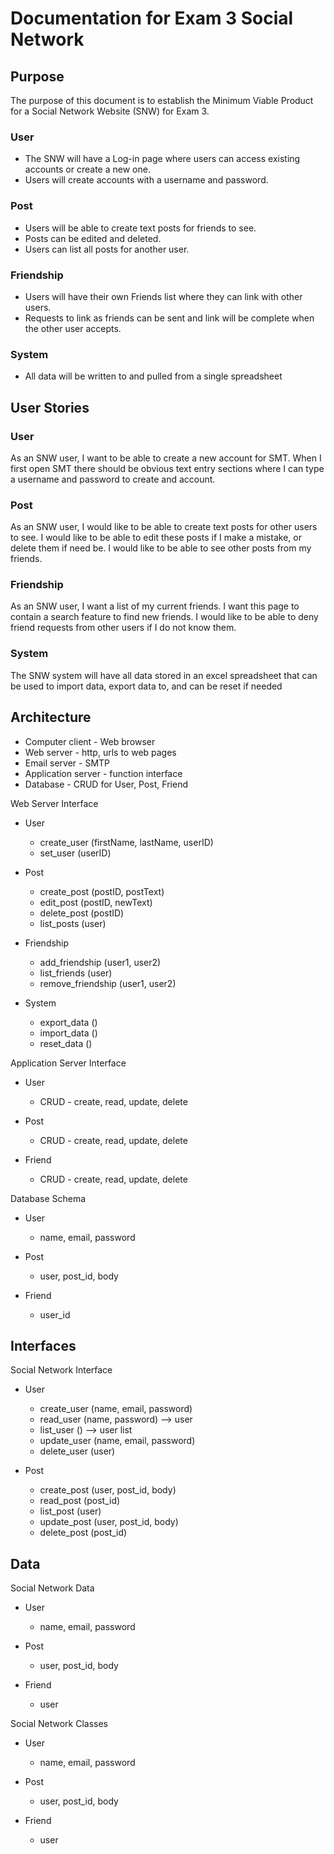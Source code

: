 # Documentation for Exam 3 Social Network

## Purpose

The purpose of this document is to establish the Minimum Viable Product for a Social Network Website (SNW) for Exam 3.

### User
*	The SNW will have a Log-in page where users can access existing accounts or create a new one.
*	Users will create accounts with a username and password.

### Post
*	Users will be able to create text posts for friends to see.
*	Posts can be edited and deleted.
* Users can list all posts for another user.

### Friendship
*	Users will have their own Friends list where they can link with other users.
*	Requests to link as friends can be sent and link will be complete when the other user accepts.

### System
* All data will be written to and pulled from a single spreadsheet


## User Stories

### User

As an SNW user, I want to be able to create a new account for SMT. When I first open SMT there should be obvious text entry sections where I can type a username and password to create and account.

### Post

As an SNW user, I would like to be able to create text posts for other users to see. I would like to be able to edit these posts if I make a mistake, or delete them if need be. I would like to be able to see other posts from my friends.

### Friendship

As an SNW user, I want a list of my current friends. I want this page to contain a search feature to find new friends. I would like to be able to deny friend requests from other users if I do not know them.

### System

The SNW system will have all data stored in an excel spreadsheet that can be used to import data, export data to, and can be reset if needed

## Architecture


* Computer client - Web browser
* Web server - http, urls to web pages
* Email server - SMTP
* Application server - function interface
* Database - CRUD for User, Post, Friend


Web Server Interface

* User
  * create_user (firstName, lastName, userID)
  * set_user (userID)

* Post
  * create_post (postID, postText)
  * edit_post (postID, newText)
  * delete_post (postID)
  * list_posts (user)
  
* Friendship
  * add_friendship (user1, user2)
  * list_friends (user)
  * remove_friendship (user1, user2)
  
* System
  * export_data ()
  * import_data ()
  * reset_data ()

Application Server Interface


* User

	* CRUD - create, read, update, delete
* Post

	* CRUD - create, read, update, delete
* Friend

	* CRUD - create, read, update, delete


Database Schema


* User

	* name, email, password
* Post

	* user, post_id, body
* Friend

	* user_id



## Interfaces

Social Network Interface


* User

	* create_user (name, email, password)
	* read_user (name, password) --> user
	* list_user () --> user list
	* update_user (name, email, password)
	* delete_user (user)



* Post

	* create_post (user, post_id, body)
	* read_post (post_id)
	* list_post (user)
	* update_post (user, post_id, body)
	* delete_post (post_id)



## Data

Social Network Data


* User

	* name, email, password
* Post

	* user, post_id, body
* Friend

	* user


Social Network Classes


* User

	* name, email, password
* Post

	* user, post_id, body
* Friend

	* user
